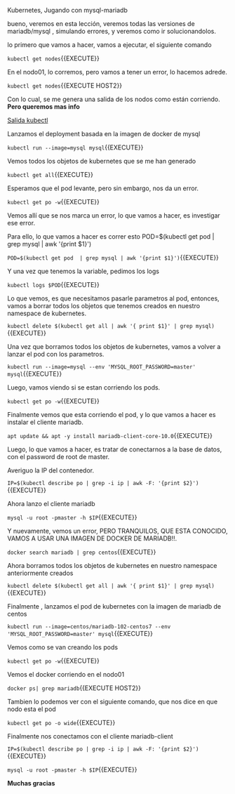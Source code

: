 Kubernetes, Jugando con mysql-mariadb 

bueno, veremos en esta lección, veremos todas las versiones de mariadb/mysql , simulando errores, y veremos como ir solucionandolos.

lo primero que vamos a hacer, vamos a ejecutar, el siguiente comando

`kubectl get nodes`{{EXECUTE}}

En el nodo01, lo corremos, pero vamos a tener un error, lo hacemos adrede.

`kubectl get nodes`{{EXECUTE HOST2}}


Con lo cual, se me genera una salida de los nodos como están corriendo. **Pero queremos mas info**

[Salida kubectl](https://github.com/mguazzardo/katacoda-scenarios/blob/master/kubernetes-basico/kubectl.PNG)

Lanzamos el deployment basada en la imagen de docker de mysql

`kubectl run --image=mysql mysql`{{EXECUTE}}

Vemos todos los objetos de kubernetes que se me han generado

`kubectl get all`{{EXECUTE}}

Esperamos que el pod levante, pero sin embargo, nos da un error.

`kubectl get po -w`{{EXECUTE}}

Vemos allí que se nos marca un error, lo que vamos a hacer, es investigar ese error.

Para ello, lo que vamos a hacer es correr esto POD=$(kubectl get pod  | grep mysql | awk '{print $1}')

`POD=$(kubectl get pod  | grep mysql | awk '{print $1}')`{{EXECUTE}}

Y una vez que tenemos la variable, pedimos los logs

`kubectl logs $POD`{{EXECUTE}}

Lo que vemos, es que necesitamos pasarle parametros al pod, entonces, vamos a borrar todos los objetos que tenemos creados en nuestro namespace de kubernetes.

`kubectl delete $(kubectl get all | awk '{ print $1}' | grep mysql)`{{EXECUTE}}

Una vez que borramos todos los objetos de kubernetes, vamos a volver a lanzar el pod con los parametros.

`kubectl run --image=mysql --env 'MYSQL_ROOT_PASSWORD=master' mysql`{{EXECUTE}}

Luego, vamos viendo si se estan corriendo los pods.

`kubectl get po -w`{{EXECUTE}}

Finalmente vemos que esta corriendo el pod, y lo que vamos a hacer es instalar el cliente mariadb.

`apt update && apt -y install mariadb-client-core-10.0`{{EXECUTE}}

Luego, lo que vamos a hacer, es tratar de conectarnos a la base de datos, con el password de root de master. 

Averiguo la IP del contenedor.

`IP=$(kubectl describe po | grep -i ip | awk -F: '{print $2}')`{{EXECUTE}}

Ahora lanzo el cliente mariadb

`mysql -u root -pmaster -h $IP`{{EXECUTE}}

Y nuevamente, vemos un error, PERO TRANQUILOS, QUE ESTA CONOCIDO, VAMOS A USAR UNA IMAGEN DE DOCKER DE MARIADB!!.

`docker search mariadb | grep centos`{{EXECUTE}}

Ahora borramos todos los objetos de kubernetes en nuestro namespace anteriormente creados

`kubectl delete $(kubectl get all | awk '{ print $1}' | grep mysql)`{{EXECUTE}}

Finalmente , lanzamos el pod de kubernetes con la imagen de mariadb de centos

`kubectl run --image=centos/mariadb-102-centos7 --env 'MYSQL_ROOT_PASSWORD=master' mysql`{{EXECUTE}}

Vemos como se van creando los pods

`kubectl get po -w`{{EXECUTE}}

Vemos el docker corriendo en el nodo01

`docker ps| grep mariadb`{{EXECUTE HOST2}}

Tambien lo podemos ver con el siguiente comando, que nos dice en que nodo esta el pod

`kubectl get po -o wide`{{EXECUTE}}

Finalmente nos conectamos con el cliente mariadb-client

`IP=$(kubectl describe po | grep -i ip | awk -F: '{print $2}')`{{EXECUTE}}

`mysql -u root -pmaster -h $IP`{{EXECUTE}}

**Muchas gracias**

